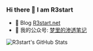 ### Hi there 👋 I am R3start


- 💬 Blog  [R3start.net](http://R3start.net)
- 💬 我的公众号: [梦里的渗透笔记](https://github.com/r35tart#Web_Penetration)


![R3start's GitHub Stats](https://github-readme-stats.vercel.app/api?username=R35tart&show_icons=true&hide_title=true&title_color=fff&icon_color=79ff97&text_color=9f9f9f&bg_color=151515)


